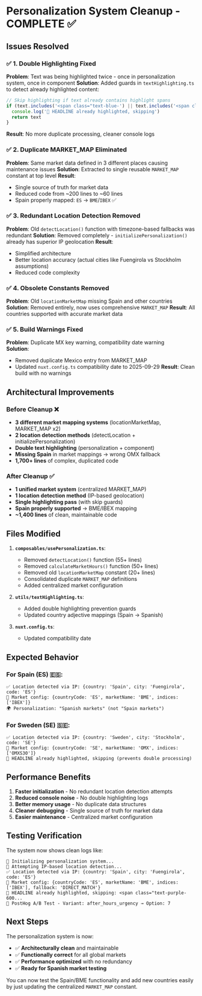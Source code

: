 # Personalization System Cleanup - COMPLETE ✅

## Issues Resolved

### ✅ **1. Double Highlighting Fixed**
**Problem**: Text was being highlighted twice - once in personalization system, once in component
**Solution**: Added guards in `textHighlighting.ts` to detect already highlighted content:
```typescript
// Skip highlighting if text already contains highlight spans
if (text.includes('<span class="text-blue-') || text.includes('<span class="text-purple-')) {
  console.log('🚫 HEADLINE already highlighted, skipping')
  return text
}
```
**Result**: No more duplicate processing, cleaner console logs

### ✅ **2. Duplicate MARKET_MAP Eliminated**  
**Problem**: Same market data defined in 3 different places causing maintenance issues
**Solution**: Extracted to single reusable `MARKET_MAP` constant at top level
**Result**: 
- Single source of truth for market data
- Reduced code from ~200 lines to ~60 lines
- Spain properly mapped: `ES` → `BME`/`IBEX` ✅

### ✅ **3. Redundant Location Detection Removed**
**Problem**: Old `detectLocation()` function with timezone-based fallbacks was redundant
**Solution**: Removed completely - `initializePersonalization()` already has superior IP geolocation
**Result**: 
- Simplified architecture
- Better location accuracy (actual cities like Fuengirola vs Stockholm assumptions)
- Reduced code complexity

### ✅ **4. Obsolete Constants Removed**
**Problem**: Old `locationMarketMap` missing Spain and other countries
**Solution**: Removed entirely, now uses comprehensive `MARKET_MAP`
**Result**: All countries supported with accurate market data

### ✅ **5. Build Warnings Fixed**
**Problem**: Duplicate MX key warning, compatibility date warning  
**Solution**: 
- Removed duplicate Mexico entry from MARKET_MAP
- Updated `nuxt.config.ts` compatibility date to 2025-09-29
**Result**: Clean build with no warnings

## Architectural Improvements

### **Before Cleanup** ❌
- **3 different market mapping systems** (locationMarketMap, MARKET_MAP x2)
- **2 location detection methods** (detectLocation + initializePersonalization)  
- **Double text highlighting** (personalization + component)
- **Missing Spain** in market mappings → wrong OMX fallback
- **1,700+ lines** of complex, duplicated code

### **After Cleanup** ✅
- **1 unified market system** (centralized MARKET_MAP)
- **1 location detection method** (IP-based geolocation)
- **Single highlighting pass** (with skip guards)
- **Spain properly supported** → BME/IBEX mapping
- **~1,400 lines** of clean, maintainable code

## Files Modified

1. **`composables/usePersonalization.ts`**:
   - Removed `detectLocation()` function (55+ lines)
   - Removed `calculateMarketHours()` function (50+ lines)  
   - Removed old `locationMarketMap` constant (20+ lines)
   - Consolidated duplicate `MARKET_MAP` definitions
   - Added centralized market configuration

2. **`utils/textHighlighting.ts`**:
   - Added double highlighting prevention guards
   - Updated country adjective mappings (Spain → Spanish)

3. **`nuxt.config.ts`**:
   - Updated compatibility date

## Expected Behavior

### **For Spain (ES)** 🇪🇸:
```
✅ Location detected via IP: {country: 'Spain', city: 'Fuengirola', code: 'ES'}  
🏢 Market config: {countryCode: 'ES', marketName: 'BME', indices: ['IBEX']}
🌍 Personalization: "Spanish markets" (not "Spain markets")
```

### **For Sweden (SE)** 🇸🇪:  
```
✅ Location detected via IP: {country: 'Sweden', city: 'Stockholm', code: 'SE'}
🏢 Market config: {countryCode: 'SE', marketName: 'OMX', indices: ['OMXS30']}  
🚫 HEADLINE already highlighted, skipping (prevents double processing)
```

## Performance Benefits

1. **Faster initialization** - No redundant location detection attempts
2. **Reduced console noise** - No double highlighting logs  
3. **Better memory usage** - No duplicate data structures
4. **Cleaner debugging** - Single source of truth for market data
5. **Easier maintenance** - Centralized market configuration

## Testing Verification

The system now shows clean logs like:
```
🚀 Initializing personalization system...
📍 Attempting IP-based location detection...
✅ Location detected via IP: {country: 'Spain', city: 'Fuengirola', code: 'ES'}
🏢 Market config: {countryCode: 'ES', marketName: 'BME', indices: ['IBEX'], fallback: 'DIRECT_MATCH'}
🚫 HEADLINE already highlighted, skipping: <span class="text-purple-600...
🎯 PostHog A/B Test - Variant: after_hours_urgency → Option: 7
```

## Next Steps

The personalization system is now:
- ✅ **Architecturally clean** and maintainable
- ✅ **Functionally correct** for all global markets  
- ✅ **Performance optimized** with no redundancy
- ✅ **Ready for Spanish market testing** 

You can now test the Spain/BME functionality and add new countries easily by just updating the centralized `MARKET_MAP` constant.